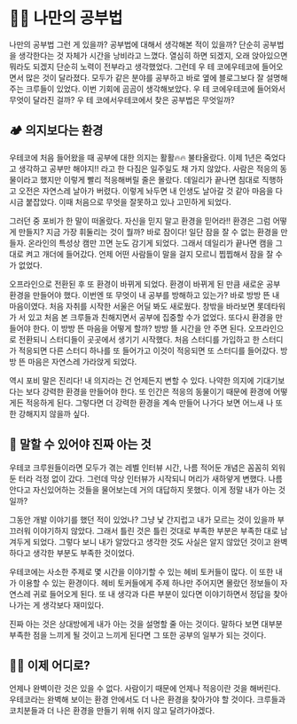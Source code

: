 # ✍🏻 나만의 공부법

 나만의 공부법 그런 게 있을까? 공부법에 대해서 생각해본 적이 있을까? 단순히 공부법을 생각한다는 것 자체가 시간을 낭비라고 느꼈다. 열심히 하면 되겠지, 오래 앉아있으면 뭐라도 되겠지 단순히 노력이 전부라고 생각했었다. 그런데 우 테 코에우테코에 들어오면서 많은 것이 달라졌다. 모두가 같은 분야를 공부하고 바로 옆에 블로그보다 잘 설명해주는 크루들이 있었다. 이번 기회에 곰곰이 생각해보았다. 우 테 코에우테코에 들어와서 무엇이 달라진 걸까? 우 테 코에서우테코에서 찾은 공부법은 무엇일까?



## 🏕 의지보다는 환경

 우테코에 처음 들어왔을 때 공부에 대한 의지는 활활🔥🔥 불타올랐다. 이제 1년은 죽었다고 생각하고 공부만 해야지!! 라고 한 다짐은 일주일도 채 가지 않았다. 사람은 적응의 동물이라고 했지만 이렇게 빨리 적응해버릴 줄은 몰랐다. 데일리가 끝나면 침대로 직행하고 오전은 자연스레 날아가 버렸다. 이렇게 놔두면 내 인생도 날아갈 것 같아 마음을 다시금 붙잡았다. 이때 처음으로 무엇을 잘못하고 있나 고민하게 되었다.

 그러던 중 포비가 한 말이 떠올랐다. 자신을 믿지 말고 환경을 믿어라!! 환경은 그럼 어떻게 만들지? 지금 가장 휘둘리는 것이 뭘까? 바로 잠이다! 일단 잠을 잘 수 없는 환경을 만들자. 온라인의 특성상 캠만 끄면 눈도 감기게 되었다. 그래서 데일리가 끝나면 캠을 그대로 켜고 개더에 들어갔다. 언제 어떤 사람들이 말을 걸지 모르니 찝찝해서 잠을 잘 수가 없었다.

 오프라인으로 전환된 후 또 환경이 바뀌게 되었다. 환경이 바뀌게 된 만큼 새로운 공부 환경을 만들어야 했다. 이번엔 또 무엇이 내 공부를 방해하고 있는가? 바로 방방 뜬 내 마음이였다. 처음 자취를 시작한 서울은 어딜 봐도 새로웠다. 창밖을 바라보면 롯데타워가 서 있고 처음 본 크루들과 친해지면서 공부에 집중할 수가 없었다. 또다시 환경을 만들어야 한다. 이 방방 뜬 마음을 어떻게 할까? 방방 뜰 시간을 안 주면 된다. 오프라인으로 전환되니 스터디들이 곳곳에서 생기기 시작했다. 처음 스터디를 가입하고 한 스터디가 적응되면 다른 스터디 하나를 또 들어가고 이것이 적응되면 또 스터디를 들어갔다. 방방 뜬 마음은 자연스레 가라앉게 되었다.

 역시 포비 말은 진리다! 내 의지라는 건 언제든지 변할 수 있다. 나약한 의지에 기대기보다는 보다 강력한 환경을 만들어야 한다. 또 인간은 적응의 동물이기 때문에 환경에 어떻게든 적응하게 된다. 그렇다면 더 강력한 환경을 계속 만들어 나가다 보면 어느새 나 또한 강해지지 않을까 싶다.



## 👄 말할 수 있어야 진짜 아는 것

 우테코 크루원들이라면 모두가 겪는 레벨 인터뷰 시간, 나름 적어둔 개념은 꼼꼼히 외워둔 터라 걱정 없이 갔다. 그런데 막상 인터뷰가 시작되니 머리가 새하얗게 변했다. 나름 안다고 자신있어하는 것들을 물어보는데 거의 대답하지 못했다. 이게 정말 내가 아는 것일까? 

 그동안 개발 이야기를 했던 적이 있었나? 그냥 낯 간지럽고 내가 모르는 것이 있을까 부끄러워 이야기하지 않았다. 그래서 틀린 것은 틀린 것대로 부족한 부분은 부족한 대로 남겨두게 되었다. 그렇다 보니 내가 알았다고 생각한 것도 사실은 알지 않았던 것이고 완벽하다고 생각한 부분도 부족한 것이었다.

 우테코에는 사소한 주제로 몇 시간을 이야기할 수 있는 헤비 토커들이 많다. 이 또한 내가 이용할 수 있는 환경이다. 헤비 토커들에게 주제 하나만 주어지면 몰랐던 정보들이 자연스레 귀로 들어오게 된다. 또 내 생각과 다른 부분이 있다면 이야기하면서 정답을 찾아 나가는 게 생각보다 재미있다. 

 진짜 아는 것은 상대방에게 내가 아는 것을 설명할 줄 아는 것이다. 말하다 보면 대부분 부족한 점을 느끼게 될 것이고 느끼게 된다면 그 또한 공부의 일부가 되는 것이다. 



## 🫵🏾 이제 어디로?

  언제나 완벽이란 것은 있을 수 없다. 사람이기 때문에 언제나 적응이란 것을 해버린다. 우테코라는 완벽해 보이는 환경 안에서도 더 나은 환경을 찾아가야 할 것이다. 크루들과 코치분들과 더 나은 환경을 만들기 위해 쉬지 않고 달려가야겠다.
